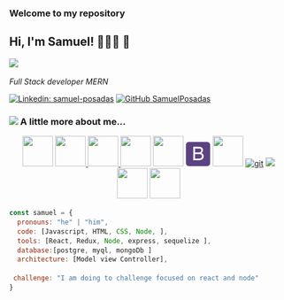 ### Welcome to my repository 



<h2> Hi, I'm Samuel! 👦🏽‍💻 👋</h2>
<img src="https://elements-cover-images-0.imgix.net/37a16df5-688a-4d87-be17-77674edea0cd?auto=compress%2Cformat&fit=max&w=1170&s=8ba017a48f2d8f3fd32fdceb83430aea" width="200">
<p><em>Full Stack developer MERN  
</em></p>

[![Linkedin: samuel-posadas](https://img.shields.io/badge/-samuelPosadas-blue?style=flat-square&logo=Linkedin&logoColor=white&link=https://www.linkedin.com/in/samuel-posadas/)](https://www.linkedin.com/in/samuel-posadas/)
[![GitHub SamuelPosadas](https://img.shields.io/github/followers/SamuelPosadas?label=follow&style=social)](https://github.com/samuelposadas)


### <img src="https://i.pinimg.com/originals/93/d3/e3/93d3e31639a4d07613de9dccdc8bd5e8.png" width="50"> A little more about me...  

<div align='center'>
  <a href="https://developer.mozilla.org/es/docs/Web/JavaScript"><img src="https://raw.githubusercontent.com/yurijserrano/Github-Profile-Readme-Logos/master/programming%20languages/javascript.svg"  height="55" width="55" ></a>
  <a href="https://developer.mozilla.org/es/docs/Web/CSS"><img src="https://raw.githubusercontent.com/yurijserrano/Github-Profile-Readme-Logos/master/others/css.svg"  height="55" width="55" >
  <a href="https://developer.mozilla.org/es/docs/Web/HTML"><img src="https://raw.githubusercontent.com/yurijserrano/Github-Profile-Readme-Logos/master/others/html.svg"  height="55" width="55" >
  <a href="https://es.reactjs.org/"><img src="https://raw.githubusercontent.com/yurijserrano/Github-Profile-Readme-Logos/master/frameworks/react.svg"  height="55" width="55" ></a>
  <a href="https://es.redux.js.org/"><img src="https://raw.githubusercontent.com/yurijserrano/Github-Profile-Readme-Logos/master/frameworks/redux.svg"  height="55" width="55" ></a>
    <a href="https://getbootstrap.com/"><img src="https://raw.githubusercontent.com/devicons/devicon/9f4f5cdb393299a81125eb5127929ea7bfe42889/icons/bootstrap/bootstrap-plain.svg" alt="Bootstrap" width="45" height="45"/></a>
  <a href="https://nodejs.org/es/"><img src="https://raw.githubusercontent.com/yurijserrano/Github-Profile-Readme-Logos/master/frameworks/nodejs.svg"  height="55" width="55" ></a>
    <a href="https://git-scm.com/"><img src="https://www.vectorlogo.zone/logos/git-scm/git-scm-icon.svg" alt="git" width="50" height="50"/></a>
 <a href="https://expressjs.com/"><img src="https://ih1.redbubble.net/image.438908244.6144/flat,128x128,075,t.u2.jpg"  height="45" ></a>
  <a href="https://www.postgresql.org/"><img src="https://raw.githubusercontent.com/yurijserrano/Github-Profile-Readme-Logos/master/databases/postgresql.svg"  height="55" width="55" ></a>
  <a href="https://sequelize.org/"><img src="https://camo.githubusercontent.com/c7df0ed52a480ff725aac7ac3a11c8aedb6f60ea8ab01929c6adea9903589222/68747470733a2f2f63646e2e69636f6e2d69636f6e732e636f6d2f69636f6e73322f323130372f504e472f3531322f66696c655f747970655f73657175656c697a655f69636f6e5f3133303137332e706e67"  height="55" width="55" ></a>

 
  </div>
    
   

```javascript
const samuel = {
  pronouns: "he" | "him",
  code: [Javascript, HTML, CSS, Node, ],
  tools: [React, Redux, Node, express, sequelize ],
  database:[postgre, myql, mongoDb ]
  architecture: [Model view Controller],
  
 challenge: "I am doing to challenge focused on react and node"
}


